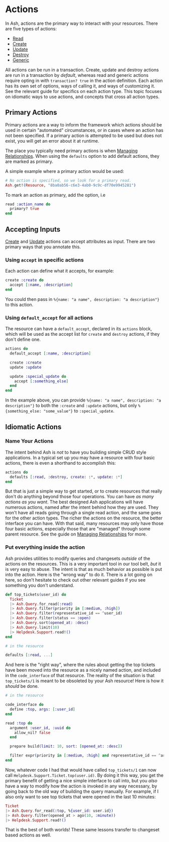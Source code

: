 # Actions

In Ash, actions are the primary way to interact with your resources. There are five types of actions:

- [Read](documentation/topics/actions/read-actions.md)
- [Create](documentation/topics/actions/create-actions.md)
- [Update](documentation/topics/actions/update-actions.md)
- [Destroy](documentation/topics/actions/destroy-actions.md)
- [Generic](documentation/topics/actions/generic-actions.md)

All actions can be run in a transaction. Create, update and destroy actions are run in a transaction by _default_, whereas read and generic actions require opting in with `transaction? true` in the action definition. Each action has its own set of options, ways of calling it, and ways of customizing it. See the relevant guide for specifics on each action type. This topic focuses on idiomatic ways to use actions, and concepts that cross all action types.

## Primary Actions

Primary actions are a way to inform the framework which actions should be used in certain "automated" circumstances, or in cases where an action has not been specified. If a primary action is attempted to be used but does not exist, you will get an error about it at runtime.

The place you typically need primary actions is when [Managing Relationships](/documentation/topics/resources/relationships.md#managing-relationships). When using the `defaults` option to add default actions, they are marked as primary.

A simple example where a primary action would be used:

```elixir
# No action is specified, so we look for a primary read.
Ash.get!(Resource, "8ba0ab56-c6e3-4ab0-9c9c-df70e9945281")
```

To mark an action as primary, add the option, i.e

```elixir
read :action_name do
  primary? true
end
```

## Accepting Inputs

[Create](documentation/topics/actions/create-actions.md) and [Update](documentation/topics/actions/update-actions.md) actions can accept attributes as input. There are two primary ways that you annotate this.

### Using `accept` in specific actions

Each action can define what it accepts, for example:

```elixir
create :create do
  accept [:name, :description]
end
```

You could then pass in `%{name: "a name", description: "a description"}` to this action.

### Using `default_accept` for all actions

The resource can have a `default_accept`, declared in its `actions` block, which will be used as the accept list for `create` and `destroy` actions, if they don't define one.

```elixir
actions do
  default_accept [:name, :description]

  create :create
  update :update

  update :special_update do
    accept [:something_else]
  end
end
```

In the example above, you can provide `%{name: "a name", description: "a description"}` to both the `:create` and `:update` actions, but only `%{something_else: "some_value"}` to `:special_update`.

## Idiomatic Actions

### Name Your Actions

The intent behind Ash is _not_ to have you building simple CRUD style applications. In a typical set up you may have a resource with four basic actions, there is even a shorthand to accomplish this:

```elixir
actions do
  defaults [:read, :destroy, create: :*, update: :*]
end
```

But that is just a simple way to get started, or to create resources that really don't do anything beyond those four operations. You can have _as many actions as you want_. The best designed Ash applications will have numerous actions, named after the intent behind how they are used. They won't have all reads going through a single read action, and the same goes for the other action types. The richer the actions on the resource, the better interface you can have. With that said, many resources may only have those four basic actions, especially those that are "managed" through some parent resource. See the guide on [Managing Relationships](/documentation/topics/resources/relationships.md#managing-relationships) for more.

### Put everything inside the action

Ash provides utilities to modify queries and changesets _outside_ of the actions on the resources. This is a very important tool in our tool belt, _but_ it is very easy to abuse. The intent is that as much behavior as possible is put into the action. Here is the "wrong way" to do it. There is a lot going on here, so don't hesitate to check out other relevant guides if you see something you don't understand.

```elixir
def top_tickets(user_id) do
  Ticket
  |> Ash.Query.for_read(:read)
  |> Ash.Query.filter(priority in [:medium, :high])
  |> Ash.Query.filter(representative_id == ^user_id)
  |> Ash.Query.filter(status == :open)
  |> Ash.Query.sort(opened_at: :desc)
  |> Ash.Query.limit(10)
  |> Helpdesk.Support.read!()
end

# in the resource

defaults [:read, ...]
```

And here is the "right way", where the rules about getting the top tickets have been moved into the resource as a nicely named action, and included in the `code_interface` of that resource. The reality of the situation is that `top_tickets/1` is meant to be obsoleted by your Ash resource! Here is how it _should_ be done.

```elixir
# in the resource

code_interface do
  define :top, args: [:user_id]
end

read :top do
  argument :user_id, :uuid do
    allow_nil? false
  end

  prepare build(limit: 10, sort: [opened_at: :desc])

  filter expr(priority in [:medium, :high] and representative_id == ^arg(:user_id) and status == :open)
end
```

Now, whatever code I had that would have called `top_tickets/1` can now call `Helpdesk.Support.Ticket.top(user.id)`. By doing it this way, you get the primary benefit of getting a nice simple interface to call into, but you _also_ have a way to modify how the action is invoked in any way necessary, by going back to the old way of building the query manually. For example, if I also only want to see top tickets that were opened in the last 10 minutes:

```elixir
Ticket
|> Ash.Query.for_read(:top, %{user_id: user.id})
|> Ash.Query.filter(opened_at > ago(10, :minute))
|> Helpdesk.Support.read!()
```

That is the best of both worlds! These same lessons transfer to changeset based actions as well.
